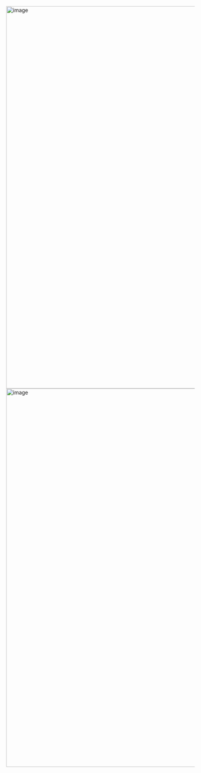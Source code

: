 <img width="1752" height="1020" alt="image" src="https://github.com/user-attachments/assets/c3068912-6b58-4ab2-beb3-fe276e7a2a78" />

<img width="1758" height="1010" alt="image" src="https://github.com/user-attachments/assets/940e5749-4b6c-4adb-838b-48ea9a5705f4" />
